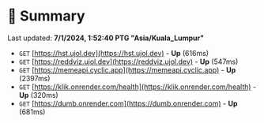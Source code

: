 # 📖 Summary
Last updated: **7/1/2024, 1:52:40 PTG "Asia/Kuala_Lumpur"**

- `GET` [https://hst.ujol.dev](https://hst.ujol.dev) - **Up** (616ms)
- `GET` [https://reddviz.ujol.dev](https://reddviz.ujol.dev) - **Up** (547ms)
- `GET` [https://memeapi.cyclic.app](https://memeapi.cyclic.app) - **Up** (2397ms)
- `GET` [https://klik.onrender.com/health](https://klik.onrender.com/health) - **Up** (320ms)
- `GET` [https://dumb.onrender.com](https://dumb.onrender.com) - **Up** (681ms)
